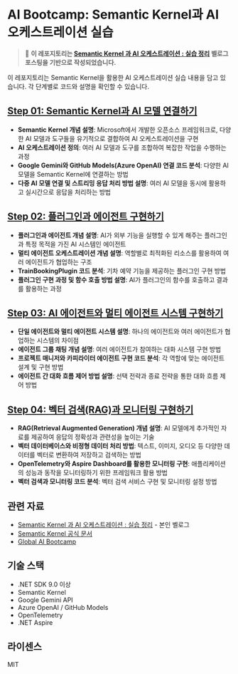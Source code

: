 
# AI Bootcamp: Semantic Kernel과 AI 오케스트레이션 실습

> 📝 **이 레포지토리는 [Semantic Kernel 과 AI 오케스트레이션 : 실습 정리](https://velog.io/@cheringring/Semantic-Kernel-%EA%B3%BC-AI-%EC%98%A4%EC%BC%80%EC%8A%A4%ED%8A%B8%EB%A0%88%EC%9D%B4%EC%85%98-%EC%8B%A4%EC%8A%B5-%EC%A0%95%EB%A6%AC) 벨로그 포스팅을 기반으로 작성되었습니다.**

이 레포지토리는 Semantic Kernel을 활용한 AI 오케스트레이션 실습 내용을 담고 있습니다. 각 단계별로 코드와 설명을 확인할 수 있습니다.

## [Step 01: Semantic Kernel과 AI 모델 연결하기](https://github.com/cheringring/ai-bootcamp/tree/main/step-01)

- **Semantic Kernel 개념 설명**: Microsoft에서 개발한 오픈소스 프레임워크로, 다양한 AI 모델과 도구들을 유기적으로 결합하여 AI 오케스트레이션을 구현
- **AI 오케스트레이션 정의**: 여러 AI 모델과 도구를 조합하여 복잡한 작업을 수행하는 과정
- **Google Gemini와 GitHub Models(Azure OpenAI) 연결 코드 분석**: 다양한 AI 모델을 Semantic Kernel에 연결하는 방법
- **다중 AI 모델 연결 및 스트리밍 응답 처리 방법 설명**: 여러 AI 모델을 동시에 활용하고 실시간으로 응답을 처리하는 방법

## [Step 02: 플러그인과 에이전트 구현하기](https://github.com/cheringring/ai-bootcamp/tree/main/step-02)

- **플러그인과 에이전트 개념 설명**: AI가 외부 기능을 실행할 수 있게 해주는 플러그인과 특정 목적을 가진 AI 시스템인 에이전트
- **멀티 에이전트 오케스트레이션 개념 설명**: 역할별로 최적화된 리소스를 활용하여 여러 에이전트가 협업하는 구조
- **TrainBookingPlugin 코드 분석**: 기차 예약 기능을 제공하는 플러그인 구현 방법
- **플러그인 구현 과정 및 함수 호출 방법 설명**: AI가 플러그인의 함수를 호출하고 결과를 활용하는 과정

## [Step 03: AI 에이전트와 멀티 에이전트 시스템 구현하기](https://github.com/cheringring/ai-bootcamp/tree/main/step-03)

- **단일 에이전트와 멀티 에이전트 시스템 설명**: 하나의 에이전트와 여러 에이전트가 협업하는 시스템의 차이점
- **에이전트 그룹 채팅 개념 설명**: 여러 에이전트가 참여하는 대화 시스템 구현 방법
- **프로젝트 매니저와 카피라이터 에이전트 구현 코드 분석**: 각 역할에 맞는 에이전트 설계 및 구현 방법
- **에이전트 간 대화 흐름 제어 방법 설명**: 선택 전략과 종료 전략을 통한 대화 흐름 제어 방법

## [Step 04: 벡터 검색(RAG)과 모니터링 구현하기](https://github.com/cheringring/ai-bootcamp/tree/main/step-04)

- **RAG(Retrieval Augmented Generation) 개념 설명**: AI 모델에게 추가적인 자료를 제공하여 응답의 정확성과 관련성을 높이는 기술
- **벡터 데이터베이스와 비정형 데이터 처리 방법**: 텍스트, 이미지, 오디오 등 다양한 데이터를 벡터로 변환하여 저장하고 검색하는 방법
- **OpenTelemetry와 Aspire Dashboard를 활용한 모니터링 구현**: 애플리케이션의 성능과 동작을 모니터링하기 위한 프레임워크 활용 방법
- **벡터 검색과 모니터링 코드 분석**: 벡터 검색 서비스 구현 및 모니터링 설정 방법

## 관련 자료

- [Semantic Kernel 과 AI 오케스트레이션 : 실습 정리](https://velog.io/@cheringring/Semantic-Kernel-%EA%B3%BC-AI-%EC%98%A4%EC%BC%80%EC%8A%A4%ED%8A%B8%EB%A0%88%EC%9D%B4%EC%85%98-%EC%8B%A4%EC%8A%B5-%EC%A0%95%EB%A6%AC) - 본인 벨로그 
- [Semantic Kernel 공식 문서](https://learn.microsoft.com/ko-kr/semantic-kernel/overview/)
- [Global AI Bootcamp](https://globalai.community/bootcamp/)

## 기술 스택

- .NET SDK 9.0 이상
- Semantic Kernel
- Google Gemini API
- Azure OpenAI / GitHub Models
- OpenTelemetry
- .NET Aspire


## 라이센스

MIT
